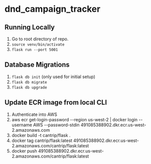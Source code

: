 # dnd_campaign_tracker


## Running Locally
1. Go to root directory of repo.
2. `source venv/bin/activate`
3. `flask run --port 5001`

## Database Migrations
1. `flask db init` (only used for initial setup)
2. `flask db migrate`
3. `flask db upgrade`

## Update ECR image from local CLI
1. Authenticate into AWS
2. aws ecr get-login-password --region us-west-2 | docker login --username AWS --password-stdin 491085388902.dkr.ecr.us-west-2.amazonaws.com
3. docker build -t cantrip/flask .
4. docker tag cantrip/flask:latest 491085388902.dkr.ecr.us-west-2.amazonaws.com/cantrip/flask:latest
5. docker push 491085388902.dkr.ecr.us-west-2.amazonaws.com/cantrip/flask:latest